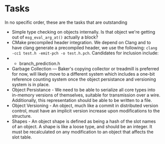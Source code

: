# Tasks

In no specific order, these are the tasks that are outstanding

* Simple type checking on objects internally. Is that object we're getting out of `msg_eval_arg_at()` actually a block?
* CMake precompiled header integration. We depend on Clang and to have clang generate a precompiled header, we use the following: `clang -cc1 test.h -emit-pch -o test.h.pch`. Candidates for inclusion include:
* * branch_prediction.h
* Garbage Collection — Baker's copying collector or treadmill is preferred for now, will likely move to a different system which includes a one-bit reference counting system once the object persistance and versioning system is in place.
* Object Persistance - We need to be able to serialize all core types into in-memory versions of themselves, suitable for transmission over a wire. Additionally, this representation should be able to be written to a file.
* Object Versioning - An object, much like a commit in distributed version control, must have an implicit version increase upon modifications to the structure.
* Shapes - An object shape is defined as being a hash of the slot names of an object. A shape is like a loose type, and should be an integer. It must be recalculated on any modification to an object that affects the slot table.